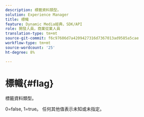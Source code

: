 ```yaml
---
description: 標籤資料類型。
solution: Experience Manager
title: 標幟
feature: Dynamic Media經典，SDK/API
role: 開發人員，商業從業人員
translation-type: tm+mt
source-git-commit: f6c97606d7a4209427316d7367013ad9585a5cae
workflow-type: tm+mt
source-wordcount: '25'
ht-degree: 8%

---
```



# 標幟{#flag}

標籤資料類型。

0=false, 1=true。 任何其他值表示未知或未指定。
